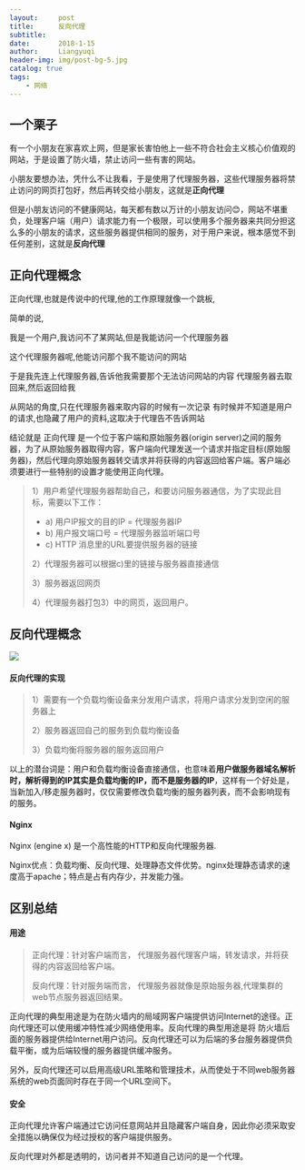 ```yaml
---
layout:     post
title:      反向代理
subtitle:   
date:       2018-1-15
author:     Liangyuqi
header-img: img/post-bg-5.jpg
catalog: true
tags:
    - 网络
---
```


## 一个栗子

有一个小朋友在家喜欢上网，但是家长害怕他上一些不符合社会主义核心价值观的网站，于是设置了防火墙，禁止访问一些有害的网站。

小朋友要想办法，凭什么不让我看，于是使用了代理服务器，这些代理服务器将禁止访问的网页打包好，然后再转交给小朋友，这就是**正向代理**

但是小朋友访问的不健康网站，每天都有数以万计的小朋友访问😊，网站不堪重负，处理客户端（用户）请求能力有一个极限，可以使用多个服务器来共同分担这么多的小朋友的请求，这些服务器提供相同的服务，对于用户来说，根本感觉不到任何差别，这就是**反向代理**


## 正向代理概念

正向代理,也就是传说中的代理,他的工作原理就像一个跳板,

简单的说,

我是一个用户,我访问不了某网站,但是我能访问一个代理服务器

这个代理服务器呢,他能访问那个我不能访问的网站

于是我先连上代理服务器,告诉他我需要那个无法访问网站的内容
代理服务器去取回来,然后返回给我

从网站的角度,只在代理服务器来取内容的时候有一次记录
有时候并不知道是用户的请求,也隐藏了用户的资料,这取决于代理告不告诉网站

结论就是 正向代理 是一个位于客户端和原始服务器(origin server)之间的服务器，为了从原始服务器取得内容，客户端向代理发送一个请求并指定目标(原始服务器)，然后代理向原始服务器转交请求并将获得的内容返回给客户端。客户端必须要进行一些特别的设置才能使用正向代理。

> 1）用户希望代理服务器帮助自己，和要访问服务器通信，为了实现此目标，需要以下工作：
> 
>  - a) 用户IP报文的目的IP = 代理服务器IP
>  - b) 用户报文端口号 = 代理服务器监听端口号
>  - c) HTTP 消息里的URL要提供服务器的链接
>
> 2）代理服务器可以根据c)里的链接与服务器直接通信
> 
> 3）服务器返回网页
> 
> 4）代理服务器打包3）中的网页，返回用户。


## 反向代理概念

![](http://p2dx9kmbw.bkt.clouddn.com/41.jpg)

#### 反向代理的实现
>
> 1）需要有一个负载均衡设备来分发用户请求，将用户请求分发到空闲的服务器上
>
> 2）服务器返回自己的服务到负载均衡设备
> 
> 3）负载均衡将服务器的服务返回用户
> 

以上的潜台词是：用户和负载均衡设备直接通信，也意味着**用户做服务器域名解析时，解析得到的IP其实是负载均衡的IP，而不是服务器的IP**，这样有一个好处是，当新加入/移走服务器时，仅仅需要修改负载均衡的服务器列表，而不会影响现有的服务。

#### Nginx

Nginx (engine x) 是一个高性能的HTTP和反向代理服务器.

Nginx优点：负载均衡、反向代理、处理静态文件优势。nginx处理静态请求的速度高于apache；特点是占有内存少，并发能力强。


## 区别总结

#### 用途

>正向代理：针对客户端而言， 代理服务器代理客户端，转发请求，并将获得的内容返回给客户端。
>
>反向代理：针对服务端而言， 代理服务器就像是原始服务器,代理集群的web节点服务器返回结果。

正向代理的典型用途是为在防火墙内的局域网客户端提供访问Internet的途径。正向代理还可以使用缓冲特性减少网络使用率。反向代理的典型用途是将 防火墙后面的服务器提供给Internet用户访问。反向代理还可以为后端的多台服务器提供负载平衡，或为后端较慢的服务器提供缓冲服务。

另外，反向代理还可以启用高级URL策略和管理技术，从而使处于不同web服务器系统的web页面同时存在于同一个URL空间下。

#### 安全

正向代理允许客户端通过它访问任意网站并且隐藏客户端自身，因此你必须采取安全措施以确保仅为经过授权的客户端提供服务。

反向代理对外都是透明的，访问者并不知道自己访问的是一个代理。



